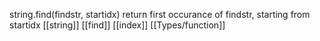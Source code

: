 string.find(findstr, startidx) return first occurance of findstr, starting from startidx
[[string]] [[find]] [[index]] [[Types/function]]